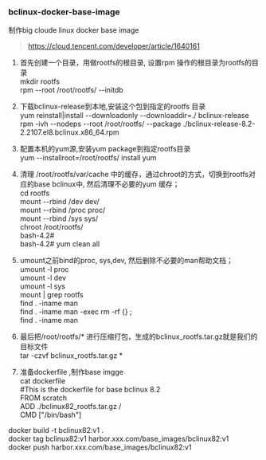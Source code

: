 ### bclinux-docker-base-image
制作big cloude linux docker base image

>https://cloud.tencent.com/developer/article/1640161
1. 首先创建一个目录，用做rootfs的根目录, 设置rpm 操作的根目录为rootfs的目录  
  mkdir rootfs  
  rpm --root  /root/rootfs/ --initdb  

2. 下载bclinux-release到本地,安装这个包到指定的rootfs 目录  
  yum reinstall|install --downloadonly --downloaddir=./ bclinux-release  
  rpm -ivh --nodeps --root /root/rootfs/  --package ./bclinux-release-8.2-2.2107.el8.bclinux.x86_64.rpm

3. 配置本机的yum源,安装yum package到指定rootfs目录  
  yum --installroot=/root/rootfs/  install yum

4. 清理 /root/rootfs/var/cache 中的缓存，通过chroot的方式，切换到rootfs对应的base bclinux中, 然后清理不必要的yum 缓存；  
  cd rootfs  
  mount --rbind /dev dev/  
  mount --rbind /proc proc/  
  mount --rbind /sys sys/  
  chroot /root/rootfs/  
    bash-4.2#  
    bash-4.2# yum clean all

5. umount之前bind的proc, sys,dev, 然后删除不必要的man帮助文档；  
  umount -l proc  
  umount -l dev  
  umount -l sys  
  mount | grep rootfs  
  find . -iname man  
  find . -iname man -exec rm -rf {} \;  
  find . -iname man

6. 最后把/root/rootfs/* 进行压缩打包，生成的bclinux_rootfs.tar.gz就是我们的目标文件  
  tar -czvf bclinux_rootfs.tar.gz   *   

7. 准备dockerfile ,制作base imgge  
  cat dockerfile  
  #This is the dockerfile for base bclinux 8.2  
  FROM scratch  
  ADD ./bclinux82_rootfs.tar.gz  /  
  CMD ["/bin/bash"]  

  docker build -t bclinux82:v1 .  
  docker tag bclinux82:v1 harbor.xxx.com/base_images/bclinux82:v1  
  docker push harbor.xxx.com/base_images/bclinux82:v1  
